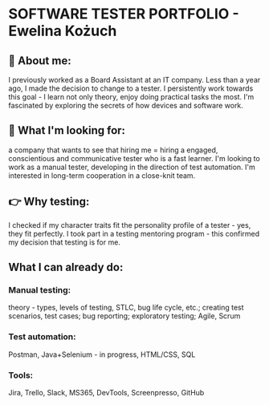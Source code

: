 # SOFTWARE TESTER PORTFOLIO - Ewelina Kożuch

## :wave: About me: 
I previously worked as a Board Assistant at an IT company. Less than a year ago, I made the decision to change to a tester. I persistently work towards this goal - I learn not only theory, enjoy doing practical tasks the most. 
I'm fascinated by exploring the secrets of how devices and software work.

## :eyes: What I'm looking for: 
a company that wants to see that hiring me = hiring a engaged, conscientious and communicative tester who is a fast learner. I'm looking to work as a manual tester, developing in the direction of test automation. I'm interested in long-term cooperation in a close-knit team.

## :point_right: Why testing: 
I checked if my character traits fit the personality profile of a tester - yes, they fit perfectly. I took part in a testing mentoring program - this confirmed my decision that testing is for me.

## What I can already do:
### Manual testing:
theory - types, levels of testing, STLC, bug life cycle, etc.; creating test scenarios, test cases; bug reporting; exploratory testing; Agile, Scrum
### Test automation:
Postman, Java+Selenium - in progress, HTML/CSS, SQL
### Tools:
Jira, Trello, Slack, MS365, DevTools, Screenpresso, GitHub
